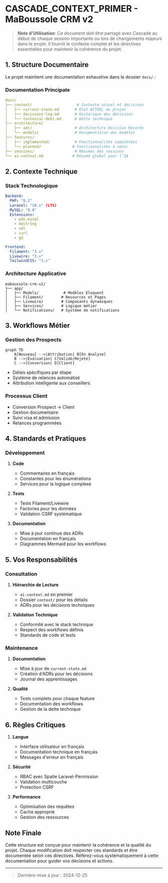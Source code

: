 # CASCADE_CONTEXT_PRIMER - MaBoussole CRM v2

> **Note d'Utilisation**: Ce document doit être partagé avec Cascade au début de chaque session importante ou lors de changements majeurs dans le projet. Il fournit le contexte complet et les directives essentielles pour maintenir la cohérence du projet.

## 1. Structure Documentaire
Le projet maintient une documentation exhaustive dans le dossier `docs/` :

### Documentation Principale
```yaml
docs/
├── context/                    # Contexte actuel et décisions
│   ├── current-state.md       # État ACTUEL du projet
│   ├── decisions-log.md       # Historique des décisions
│   └── technical-debt.md      # Dette technique
├── architecture/
│   ├── adr/                   # Architecture Decision Records
│   └── models/                # Documentation des modèles
├── features/
│   ├── implemented/           # Fonctionnalités complétées
│   └── planned/              # Fonctionnalités à venir
├── sessions/                  # Résumés des sessions
└── ai-context.md             # Résumé global pour l'IA
```

## 2. Contexte Technique

### Stack Technologique
```yaml
Backend:
  PHP: "8.2"
  Laravel: "10.x" (LTS)
  MySQL: "8.0"
  Extensions:
    - pdo_mysql
    - mbstring
    - xml
    - curl
    - gd

Frontend:
  Filament: "3.x"
  Livewire: "3.x"
  TailwindCSS: "3.x"
```

### Architecture Applicative
```
maboussole-crm-v2/
├── app/
│   ├── Models/           # Modèles Eloquent
│   ├── Filament/        # Resources et Pages
│   ├── Livewire/        # Composants dynamiques
│   ├── Services/        # Logique métier
│   └── Notifications/   # Système de notifications
```

## 3. Workflows Métier

### Gestion des Prospects
```mermaid
graph TD
    A[Nouveau] -->|Attribution| B[En Analyse]
    B -->|Évaluation| C[Validé/Rejeté]
    C -->|Conversion| D[Client]
```
- Délais spécifiques par étape
- Système de relances automatisé
- Attribution intelligente aux conseillers

### Processus Client
- Conversion Prospect → Client
- Gestion documentaire
- Suivi visa et admission
- Relances programmées

## 4. Standards et Pratiques

### Développement
1. **Code**
   - Commentaires en français
   - Constantes pour les énumérations
   - Services pour la logique complexe

2. **Tests**
   - Tests Filament/Livewire
   - Factories pour les données
   - Validation CSRF systématique

3. **Documentation**
   - Mise à jour continue des ADRs
   - Documentation en français
   - Diagrammes Mermaid pour les workflows

## 5. Vos Responsabilités

### Consultation
1. **Hiérarchie de Lecture**
   - `ai-context.md` en premier
   - Dossier `context/` pour les détails
   - ADRs pour les décisions techniques

2. **Validation Technique**
   - Conformité avec le stack technique
   - Respect des workflows définis
   - Standards de code et tests

### Maintenance
1. **Documentation**
   - Mise à jour de `current-state.md`
   - Création d'ADRs pour les décisions
   - Journal des apprentissages

2. **Qualité**
   - Tests complets pour chaque feature
   - Documentation des workflows
   - Gestion de la dette technique

## 6. Règles Critiques

1. **Langue**
   - Interface utilisateur en français
   - Documentation technique en français
   - Messages d'erreur en français

2. **Sécurité**
   - RBAC avec Spatie Laravel-Permission
   - Validation multicouche
   - Protection CSRF

3. **Performance**
   - Optimisation des requêtes
   - Cache approprié
   - Gestion des ressources

## Note Finale
Cette structure est conçue pour maintenir la cohérence et la qualité du projet. Chaque modification doit respecter ces standards et être documentée selon ces directives. Référez-vous systématiquement à cette documentation pour guider vos décisions et actions.

---
> Dernière mise à jour : 2024-12-25
